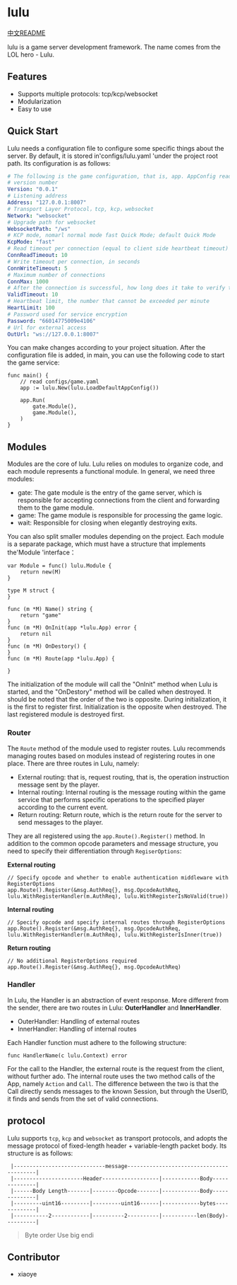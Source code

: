 # lulu

[中文README](./REAEMD_zh.md)

lulu is a game server development framework. The name comes from the LOL hero - Lulu.

## Features

* Supports multiple protocols: tcp/kcp/websocket
* Modularization
* Easy to use

## Quick Start

Lulu needs a configuration file to configure some specific things about the server. By default, it is stored in'configs/lulu.yaml 'under the project root path. Its configuration is as follows:

```yaml
# The following is the game configuration, that is, app. AppConfig read
# version number
Version: "0.0.1"
# Listening address
Address: "127.0.0.1:8007"
# Transport Layer Protocol，tcp, kcp，websocket
Network: "websocket"
# Upgrade path for websocket
WebsocketPath: "/ws"
# KCP mode, nomarl normal mode fast Quick Mode; default Quick Mode
KcpMode: "fast"
# Read timeout per connection (equal to client side heartbeat timeout) in seconds
ConnReadTimeout: 10
# Write timeout per connection, in seconds
ConnWriteTimeout: 5
# Maximum number of connections
ConnMax: 1000
# After the connection is successful, how long does it take to verify the identity, then it will be disconnected in seconds
ValidTimeout: 10
# Heartbeat limit, the number that cannot be exceeded per minute
HeartLimit: 100
# Password used for service encryption
Password: "66014775009e4106"
# Url for external access
OutUrl: "ws://127.0.0.1:8007"
```

You can make changes according to your project situation. After the configuration file is added, in main, you can use the following code to start the game service:

```golang
func main() {
	// read configs/game.yaml
	app := lulu.New(lulu.LoadDefaultAppConfig())

	app.Run(
		gate.Module(),
		game.Module(),
	)
}
```

## Modules

Modules are the core of lulu. Lulu relies on modules to organize code, and each module represents a functional module. In general, we need three modules:

- gate: The gate module is the entry of the game server, which is responsible for accepting connections from the client and forwarding them to the game module.
- game: The game module is responsible for processing the game logic.
- wait: Responsible for closing when elegantly destroying exits.

You can also split smaller modules depending on the project. Each module is a separate package, which must have a structure that implements the'Module 'interface：

```golang
var Module = func() lulu.Module {
	return new(M)
}

type M struct {
}

func (m *M) Name() string {
	return "game"
}
func (m *M) OnInit(app *lulu.App) error {
	return nil
}
func (m *M) OnDestory() {
}
func (m *M) Route(app *lulu.App) {

}
```

The initialization of the module will call the "OnInit" method when Lulu is started, and the "OnDestory" method will be called when destroyed. It should be noted that the order of the two is opposite. During initialization, it is the first to register first. Initialization is the opposite when destroyed. The last registered module is destroyed first.

### Router

The `Route` method of the module used to register routes. Lulu recommends managing routes based on modules instead of registering routes in one place. There are three routes in Lulu, namely:

- External routing: that is, request routing, that is, the operation instruction message sent by the player.
- Internal routing: Internal routing is the message routing within the game service that performs specific operations to the specified player according to the current event.
- Return routing: Return route, which is the return route for the server to send messages to the player.

They are all registered using the `app.Route().Register()` method. In addition to the common opcode parameters and message structure, you need to specify their differentiation through `RegiserOptions`:

**External routing**

```golang
// Specify opcode and whether to enable authentication middleware with RegisterOptions
app.Route().Register(&msg.AuthReq{}, msg.OpcodeAuthReq, lulu.WithRegisterHandler(m.AuthReq), lulu.WithRegisterIsNoValid(true))
```

**Internal routing**

```golang
// Specify opcode and specify internal routes through RegisterOptions
app.Route().Register(&msg.AuthReq{}, msg.OpcodeAuthReq, lulu.WithRegisterHandler(m.AuthReq), lulu.WithRegisterIsInner(true))
```

**Return routing**

```golang
// No additional RegisterOptions required
app.Route().Register(&msg.AuthReq{}, msg.OpcodeAuthReq)
```

### Handler

In Lulu, the Handler is an abstraction of event response. More different from the sender, there are two routes in Lulu: **OuterHandler** and **InnerHandler**.

- OuterHandler: Handling of external routes
- InnerHandler: Handling of internal routes

Each Handler function must adhere to the following structure:

```golang
func HandlerName(c lulu.Context) error
```

For the call to the Handler, the external route is the request from the client, without further ado. The internal route uses the two method calls of the App, namely `Action` and `Call`. The difference between the two is that the Call directly sends messages to the known Session, but through the UserID, it finds and sends from the set of valid connections.

## protocol

Lulu supports `tcp`, `kcp` and `websocket` as transport protocols, and adopts the message protocol of fixed-length header + variable-length packet body. Its structure is as follows:

```
 |-----------------------------message-----------------------------------------|
 |----------------------Header------------------|------------Body--------------|
 |------Body Length-------|--------Opcode-------|------------Body--------------|
 |---------uint16---------|---------uint16------|------------bytes-------------|
 |-----------2------------|----------2----------|-----------len(Body)----------|
```

> Byte order Use big endi

## Contributor

- xiaoye